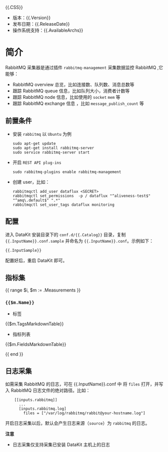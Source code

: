 {{.CSS}}

- 版本：{{.Version}}
- 发布日期：{{.ReleaseDate}}
- 操作系统支持：{{.AvailableArchs}}


# 简介

RabbitMQ 采集器是通过插件 `rabbitmq-management` 采集数据监控 RabbitMQ ,它能够：

- RabbitMQ overview 总览，比如连接数、队列数、消息总数等
- 跟踪 RabbitMQ queue 信息，比如队列大小，消费者计数等
- 跟踪 RabbitMQ node 信息，比如使用的 `socket` `mem` 等
- 跟踪 RabbitMQ exchange 信息 ，比如 `message_publish_count` 等


## 前置条件

- 安装 `rabbitmq` 以 `Ubuntu` 为例

    ```
    sudo apt-get update
    sudo apt-get install rabbitmq-server
    sudo service rabbitmq-server start
    ```
      
- 开启 `REST API plug-ins` 

    ```
    sudo rabbitmq-plugins enable rabbitmq-management
    ```
      
- 创建 user，比如：

    ```
    rabbitmqctl add_user dataflux <SECRET>
    rabbitmqctl set_permissions  -p / dataflux "^aliveness-test$" "^amq\.default$" ".*"
    rabbitmqctl set_user_tags dataflux monitoring
    ```
  

## 配置

进入 DataKit 安装目录下的 `conf.d/{{.Catalog}}` 目录，复制 `{{.InputName}}.conf.sample` 并命名为 `{{.InputName}}.conf`。示例如下：

```
{{.InputSample}}
```

配置好后，重启 DataKit 即可。

## 指标集

{{ range $i, $m := .Measurements }}

### `{{$m.Name}}`

-  标签

{{$m.TagsMarkdownTable}}

- 指标列表

{{$m.FieldsMarkdownTable}}

{{ end }}


## 日志采集

如需采集 RabbitMQ 的日志，可在 {{.InputName}}.conf 中 将 `files` 打开，并写入 RabbitMQ 日志文件的绝对路径。比如：

```
    [[inputs.rabbitmq]]
      ...
      [inputs.rabbitmq.log]
        files = ["/var/log/rabbitmq/rabbit@your-hostname.log"]
```

  
开启日志采集以后，默认会产生日志来源（`source`）为 `rabbitmq` 的日志。

**注意**

- 日志采集仅支持采集已安装 DataKit 主机上的日志